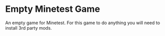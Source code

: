 # Empty Minetest Game

An empty game for Minetest. For this game to do anything you will need to install 3rd party mods.
